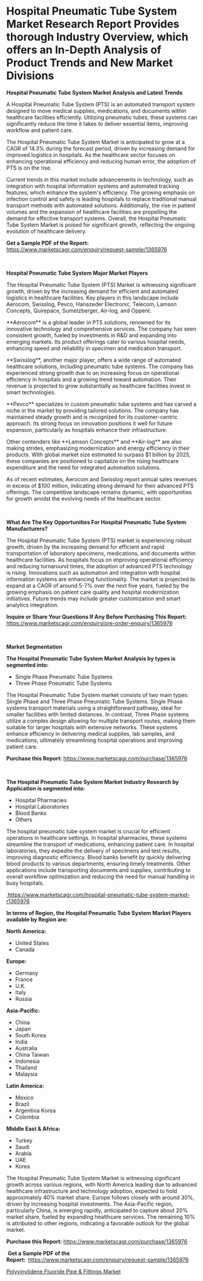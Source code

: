 <p><h1>Hospital Pneumatic Tube System Market Research Report Provides thorough Industry Overview, which offers an In-Depth Analysis of Product Trends and New Market Divisions</h1></p><p><strong>Hospital Pneumatic Tube System Market Analysis and Latest Trends</strong></p>
<p><p>A Hospital Pneumatic Tube System (PTS) is an automated transport system designed to move medical supplies, medications, and documents within healthcare facilities efficiently. Utilizing pneumatic tubes, these systems can significantly reduce the time it takes to deliver essential items, improving workflow and patient care.</p><p>The Hospital Pneumatic Tube System Market is anticipated to grow at a CAGR of 14.3% during the forecast period, driven by increasing demand for improved logistics in hospitals. As the healthcare sector focuses on enhancing operational efficiency and reducing human error, the adoption of PTS is on the rise. </p><p>Current trends in this market include advancements in technology, such as integration with hospital information systems and automated tracking features, which enhance the system's efficiency. The growing emphasis on infection control and safety is leading hospitals to replace traditional manual transport methods with automated solutions. Additionally, the rise in patient volumes and the expansion of healthcare facilities are propelling the demand for effective transport systems. Overall, the Hospital Pneumatic Tube System Market is poised for significant growth, reflecting the ongoing evolution of healthcare delivery.</p></p>
<p><strong>Get a Sample PDF of the Report:&nbsp;</strong> <a href="https://www.marketscagr.com/enquiry/request-sample/1365976?utm_campaign=2106&utm_medium=2&utm_source=Github&utm_content=ia&utm_term=22032025&utm_id=hospital-pneumatic-tube-system">https://www.marketscagr.com/enquiry/request-sample/1365976</a></p>
<p>&nbsp;</p>
<p><strong>Hospital Pneumatic Tube System Major Market Players</strong></p>
<p><p>The Hospital Pneumatic Tube System (PTS) Market is witnessing significant growth, driven by the increasing demand for efficient and automated logistics in healthcare facilities. Key players in this landscape include Aerocom, Swisslog, Pevco, Hanazeder Electronic, Telecom, Lamson Concepts, Quirepace, Sumetzberger, Air-log, and Oppent.</p><p>**Aerocom** is a global leader in PTS solutions, renowned for its innovative technology and comprehensive services. The company has seen consistent growth, fueled by investments in R&D and expanding into emerging markets. Its product offerings cater to various hospital needs, enhancing speed and reliability in specimen and medication transport.</p><p>**Swisslog**, another major player, offers a wide range of automated healthcare solutions, including pneumatic tube systems. The company has experienced strong growth due to an increasing focus on operational efficiency in hospitals and a growing trend toward automation. Their revenue is projected to grow substantially as healthcare facilities invest in smart technologies.</p><p>**Pevco** specializes in custom pneumatic tube systems and has carved a niche in the market by providing tailored solutions. The company has maintained steady growth and is recognized for its customer-centric approach. Its strong focus on innovation positions it well for future expansion, particularly as hospitals enhance their infrastructure.</p><p>Other contenders like **Lamson Concepts** and **Air-log** are also making strides, emphasizing modernization and energy efficiency in their products. With global market size estimated to surpass $1 billion by 2025, these companies are positioned to capitalize on the rising healthcare expenditure and the need for integrated automation solutions.</p><p>As of recent estimates, Aerocom and Swisslog report annual sales revenues in excess of $100 million, indicating strong demand for their advanced PTS offerings. The competitive landscape remains dynamic, with opportunities for growth amidst the evolving needs of the healthcare sector.</p></p>
<p>&nbsp;</p>
<p><strong>What Are The Key Opportunities For Hospital Pneumatic Tube System Manufacturers?</strong></p>
<p><p>The Hospital Pneumatic Tube System (PTS) market is experiencing robust growth, driven by the increasing demand for efficient and rapid transportation of laboratory specimens, medications, and documents within healthcare facilities. As hospitals focus on improving operational efficiency and reducing turnaround times, the adoption of advanced PTS technology is rising. Innovations such as automation and integration with hospital information systems are enhancing functionality. The market is projected to expand at a CAGR of around 5-7% over the next five years, fueled by the growing emphasis on patient care quality and hospital modernization initiatives. Future trends may include greater customization and smart analytics integration.</p></p>
<p><strong>Inquire or Share Your Questions If Any Before Purchasing This Report:</strong> <a href="https://www.marketscagr.com/enquiry/pre-order-enquiry/1365976?utm_campaign=2106&utm_medium=2&utm_source=Github&utm_content=ia&utm_term=22032025&utm_id=hospital-pneumatic-tube-system">https://www.marketscagr.com/enquiry/pre-order-enquiry/1365976</a></p>
<p>&nbsp;</p>
<p><strong>Market Segmentation</strong></p>
<p><strong>The Hospital Pneumatic Tube System Market Analysis by types is segmented into:</strong></p>
<p><ul><li>Single Phase Pneumatic Tube Systems</li><li>Three Phase Pneumatic Tube Systems</li></ul></p>
<p><p>The Hospital Pneumatic Tube System market consists of two main types: Single Phase and Three Phase Pneumatic Tube Systems. Single Phase systems transport materials using a straightforward pathway, ideal for smaller facilities with limited distances. In contrast, Three Phase systems utilize a complex design allowing for multiple transport routes, making them suitable for larger hospitals with extensive networks. These systems enhance efficiency in delivering medical supplies, lab samples, and medications, ultimately streamlining hospital operations and improving patient care.</p></p>
<p><strong>Purchase this Report:&nbsp;</strong><a href="https://www.marketscagr.com/purchase/1365976?utm_campaign=2106&utm_medium=2&utm_source=Github&utm_content=ia&utm_term=22032025&utm_id=hospital-pneumatic-tube-system">https://www.marketscagr.com/purchase/1365976</a></p>
<p>&nbsp;</p>
<p><strong>The Hospital Pneumatic Tube System Market Industry Research by Application is segmented into:</strong></p>
<p><ul><li>Hospital Pharmacies</li><li>Hospital Laboratories</li><li>Blood Banks</li><li>Others</li></ul></p>
<p><p>The hospital pneumatic tube system market is crucial for efficient operations in healthcare settings. In hospital pharmacies, these systems streamline the transport of medications, enhancing patient care. In hospital laboratories, they expedite the delivery of specimens and test results, improving diagnostic efficiency. Blood banks benefit by quickly delivering blood products to various departments, ensuring timely treatments. Other applications include transporting documents and supplies, contributing to overall workflow optimization and reducing the need for manual handling in busy hospitals.</p></p>
<p><a href="https://www.marketscagr.com/hospital-pneumatic-tube-system-market-r1365976?utm_campaign=2106&utm_medium=2&utm_source=Github&utm_content=ia&utm_term=22032025&utm_id=hospital-pneumatic-tube-system">&nbsp;https://www.marketscagr.com/hospital-pneumatic-tube-system-market-r1365976</a></p>
<p><strong>In terms of Region, the Hospital Pneumatic Tube System Market Players available by Region are:</strong></p>
<p>
    <p> <strong> North America: </strong>
        <ul>
            <li>United States</li>
            <li>Canada</li>
        </ul>
        </p> 
    <p> <strong> Europe: </strong>
        <ul>
            <li>Germany</li>
            <li>France</li>
            <li>U.K.</li>
            <li>Italy</li>
            <li>Russia</li>
        </ul>
        </p> 
    <p> <strong> Asia-Pacific: </strong>
        <ul>
            <li>China</li>
            <li>Japan</li>
            <li>South Korea</li>
            <li>India</li>
            <li>Australia</li>
            <li>China Taiwan</li>
            <li>Indonesia</li>
            <li>Thailand</li>
            <li>Malaysia</li>
        </ul>
        </p> 
    <p> <strong> Latin America: </strong>
        <ul>
            <li>Mexico</li>
            <li>Brazil</li>
            <li>Argentina Korea</li>
            <li>Colombia</li>
        </ul>
        </p> 
    <p> <strong> Middle East & Africa: </strong>
        <ul>
            <li>Turkey</li>
            <li>Saudi</li>
            <li>Arabia</li>
            <li>UAE</li>
            <li>Korea</li>
        </ul>
    </p>
    </p>
<p><p>The Hospital Pneumatic Tube System Market is witnessing significant growth across various regions, with North America leading due to advanced healthcare infrastructure and technology adoption, expected to hold approximately 40% market share. Europe follows closely with around 30%, driven by increasing hospital investments. The Asia-Pacific region, particularly China, is emerging rapidly, anticipated to capture about 20% market share, fueled by expanding healthcare services. The remaining 10% is attributed to other regions, indicating a favorable outlook for the global market.</p></p>
<p><strong>Purchase this Report: </strong><a href="https://www.marketscagr.com/purchase/1365976?utm_campaign=2106&utm_medium=2&utm_source=Github&utm_content=ia&utm_term=22032025&utm_id=hospital-pneumatic-tube-system">https://www.marketscagr.com/purchase/1365976</a></p>
<p>&nbsp;<strong>Get a Sample PDF of the Report:&nbsp;&nbsp;</strong><a href="https://www.marketscagr.com/enquiry/request-sample/1365976?utm_campaign=2106&utm_medium=2&utm_source=Github&utm_content=ia&utm_term=22032025&utm_id=hospital-pneumatic-tube-system">https://www.marketscagr.com/enquiry/request-sample/1365976</a></p>
<p><strong></strong></p>
<p><p><a href="https://github.com/JosephineMcguire65/Market-Research-Report-List-2/blob/main/polyvinylidene-fluoride-pipe-fittings-market.md?utm_campaign=2106&utm_medium=2&utm_source=Github&utm_content=ia&utm_term=22032025&utm_id=hospital-pneumatic-tube-system">Polyvinylidene Fluoride Pipe & Fittings Market</a></p></p>